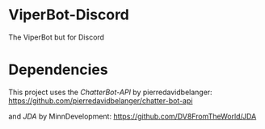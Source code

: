 # ViperBot-Discord
The ViperBot but for Discord


# Dependencies
This project uses the *ChatterBot-API* by pierredavidbelanger: https://github.com/pierredavidbelanger/chatter-bot-api

and *JDA* by MinnDevelopment: https://github.com/DV8FromTheWorld/JDA
